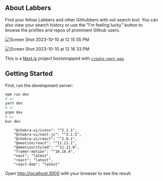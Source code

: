 ## About Labbers

Find your fellow Labbers and other Githubbers with out search tool. You can also view your search history or use the "I'm feeling lucky" button to browse the profiles and repos of prominent Github users.

![Screen Shot 2023-10-10 at 12 15 55 PM](https://github.com/shanimithani/Labbers/assets/10202231/178212eb-bfb6-4b32-a46e-ad00b1482200)

![Screen Shot 2023-10-10 at 12 16 33 PM](https://github.com/shanimithani/Labbers/assets/10202231/e63ab534-274b-449a-817e-2675658cb83b)


This is a [Next.js](https://nextjs.org/) project bootstrapped with [`create-next-app`](https://github.com/vercel/next.js/tree/canary/packages/create-next-app).

## Getting Started

First, run the development server:

```bash
npm run dev
# or
yarn dev
# or
pnpm dev
# or
bun dev
```

```dependencies
    "@chakra-ui/icons": "^2.1.1",
    "@chakra-ui/next-js": "^2.1.5",
    "@chakra-ui/react": "^2.8.1",
    "@emotion/react": "^11.11.1",
    "@emotion/styled": "^11.11.0",
    "framer-motion": "^10.16.4",
    "next": "latest",
    "react": "latest",
    "react-dom": "latest"
```

Open [http://localhost:3000](http://localhost:3000) with your browser to see the result.


